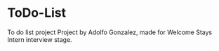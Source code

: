 # ToDo-List
To do list project
Project by Adolfo Gonzalez, made for Welcome Stays Intern interview stage.